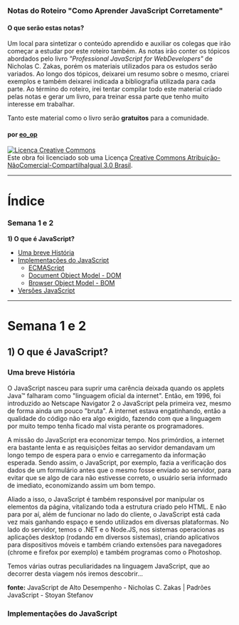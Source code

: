 ### Notas do Roteiro "Como Aprender JavaScript Corretamente"

#### O que serão estas notas?

Um local para sintetizar o conteúdo aprendido e auxiliar os colegas que irão começar a estudar por este roteiro também. As notas irão conter os tópicos abordados pelo livro *"Professional JavaScript for WebDevelopers"* de Nicholas C. Zakas, porém os materiais utilizados para os estudos serão variados. Ao longo dos tópicos, deixarei um resumo sobre o mesmo, criarei exemplos e também deixarei indicada a bibliografia utilizada para cada parte. Ao término do roteiro, irei tentar compilar todo este material criado pelas notas e gerar um livro, para treinar essa parte que tenho muito interesse em trabalhar. 

Tanto este material como o livro serão **gratuitos** para a comunidade. 

#### por [eo_op](https://github.com/eoop/eo_op)

<a rel="license" href="http://creativecommons.org/licenses/by-nc-sa/3.0/br/deed.pt_BR"><img alt="Licença Creative Commons" style="border-width:0" src="http://i.creativecommons.org/l/by-nc-sa/3.0/br/88x31.png" /></a><br />Este obra foi licenciado sob uma Licença <a rel="license" href="http://creativecommons.org/licenses/by-nc-sa/3.0/br/deed.pt_BR">Creative Commons Atribuição-NãoComercial-CompartilhaIgual 3.0 Brasil</a>.

---

# Índice

### Semana 1 e 2

**1) O que é JavaScript?**

* [Uma breve História](#uma-breve-hist%C3%B3ria)
* [Implementações do JavaScript](#implementa%C3%A7%C3%B5es-do-javascript)
	* [ECMAScript](#)
	* [Document Object Model - DOM](#)
	* [Browser Object Model - BOM](#)
* [Versões JavaScript](#)

---

# Semana 1 e 2

## 1) O que é JavaScript?

### Uma breve História

O JavaScript nasceu para suprir uma carência deixada quando os applets Java™ falharam como "linguagem oficial da internet". Então, em 1996, foi introduzido ao Netscape Navigator 2 o JavaScript pela primeira vez, mesmo de forma ainda um pouco "bruta". A internet estava engatinhando, então a qualidade do código não era algo exigido, fazendo com que a linguagem por muito tempo tenha ficado mal vista perante os programadores.

A missão do JavaScript era economizar tempo. Nos primórdios, a internet era bastante lenta e as requisições feitas ao servidor demandavam um longo tempo de espera para o envio e carregamento da informação esperada. Sendo assim, o JavaScript, por exemplo, fazia a verificação dos dados de um formulário antes que o mesmo fosse enviado ao servidor, para evitar que se algo de cara não estivesse correto, o usuário seria informado de imediato, economizando assim um bom tempo.

Aliado a isso, o JavaScript é também responsável por manipular os elementos da página, vitalizando toda a estrutura criado pelo HTML. E não para por aí, além de funcionar no lado do cliente, o JavaScript está cada vez mais ganhando espaço e sendo utilizados em diversas plataformas. No lado do servidor, temos o .NET e o Node.JS, nos sistemas operacionas as aplicações desktop (rodando em diversos sistemas), criando aplicativos para dispositivos móveis e também criando extensões para navegadores (chrome e firefox por exemplo) e também programas como o Photoshop.

Temos várias outras peculiaridades na linguagem JavaScript, que ao decorrer desta viagem nós iremos descobrir... 

**fonte:** JavaScript de Alto Desempenho - Nicholas C. Zakas | Padrões JavaScript - Stoyan Stefanov

### Implementações do JavaScript
